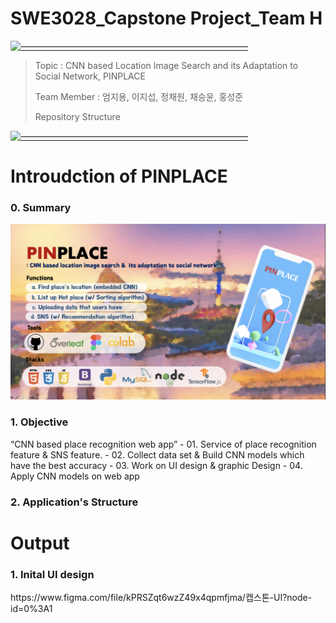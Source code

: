 # SWE3028_Capstone Project_Team H

[![——————————————————————————](https://raw.githubusercontent.com/andreasbm/readme/master/assets/lines/colored.png)](#license)

> Topic : CNN based Location Image Search and its Adaptation to Social Network, PINPLACE
>
> Team Member : 엄지용, 이지섭, 정채원, 채승윤, 홍성준
> 
> Repository Structure
> 
[![——————————————————————————](https://raw.githubusercontent.com/andreasbm/readme/master/assets/lines/colored.png)](#license)
 

# Introudction of PINPLACE
<h3>0. Summary</h3>
<img src="./pinplace.png">
<br>

<h3> 1. Objective </h3>
 “CNN based place recognition web app”
- 01. Service of place recognition feature & SNS feature.
- 02. Collect data set & Build CNN models which have the best accuracy
- 03. Work on UI design & graphic Design
- 04. Apply CNN models on web app

<br>




<h3> 2. Application's Structure </h3>



# Output
<h3> 1. Inital UI design </h3>
https://www.figma.com/file/kPRSZqt6wzZ49x4qpmfjma/캡스톤-UI?node-id=0%3A1
<br>
